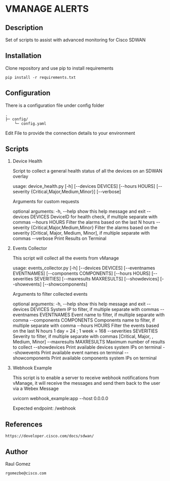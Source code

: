# VMANAGE ALERTS

## Description

Set of scripts to assist with advanced monitoring for Cisco SDWAN

## Installation

Clone repository and use pip to install requirements

    pip install -r requirements.txt

## Configuration

There is a configuration file under config folder

    .
    ├─ config/
        └─ config.yaml

Edit File to provide the connection details to your environment

## Scripts

1. Device Health

    Script to collect a general health status of all the devices on an SDWAN overlay

    usage: device_health.py [-h] [--devices DEVICES] [--hours HOURS] [--severity {Critical,Major,Medium,Minor}] [--verbose]

    Arguments for custom requests

    optional arguments:
    -h, --help            show this help message and exit
    --devices DEVICES     DeviceID for health check, if multiple separate with commas
    --hours HOURS         Filter the alarms based on the last N hours
    --severity {Critical,Major,Medium,Minor}
                            Filter the alarms based on the severity [Critical, Major, Medium, Minor], if multiple separate with commas
    --verbose             Print Results on Terminal

2. Events Collector

    This script will collect all the events from vManage

    usage: events_collector.py [-h] [--devices DEVICES] [--eventnames EVENTNAMES] [--components COMPONENTS] [--hours HOURS] [--severities SEVERITIES]
                            [--maxresults MAXRESULTS] [--showdevices] [--showevents] [--showcomponents]

    Arguments to filter collected events

    optional arguments:
    -h, --help            show this help message and exit
    --devices DEVICES     System IP to filter, if multiple separate with commas
    --eventnames EVENTNAMES
                            Event name to filter, if multiple separate with comma
    --components COMPONENTS
                            Components name to filter, if multiple separate with comma
    --hours HOURS         Filter the events based on the last N hours 1 day = 24 ; 1 week = 168
    --severities SEVERITIES
                            Severity to filter, if multiple separate with commas [Critical, Major, , Medium, Minor]
    --maxresults MAXRESULTS
                            Maximum number of results to collect
    --showdevices         Print available devices system IPs on terminal
    --showevents          Print available event names on terminal
    --showcomponents      Print available components system IPs on terminal

3. Webhook Example

    This script is to enable a server to receive webhook notifications from vManage, it will receive the messages and send them back to the user via a Webex Message

    uvicorn webhook_example:app --host 0.0.0.0

    Expected endpoint: /webhook

## References

    https://developer.cisco.com/docs/sdwan/

## Author

Raul Gomez

    rgomezbe@cisco.com

